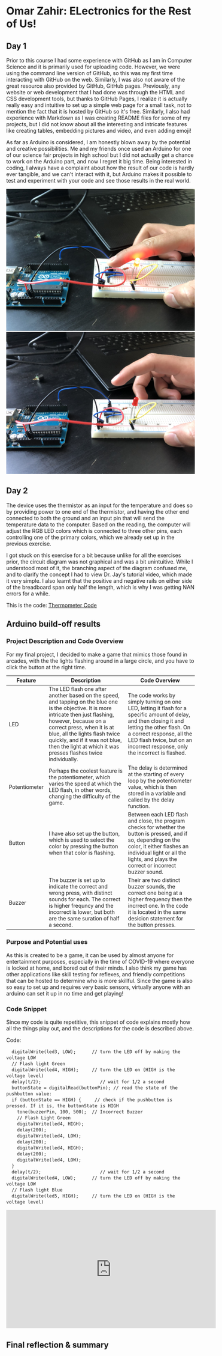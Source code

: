 # Omar Zahir: ELectronics for the Rest of Us!
<!--
Welcome to your project page for Electronics for the Rest of Us. You'll use this page to describe and showcase your work throughout the module. 
A place for each deliverable has been created below for you in this markdown document. 
Note that comments (such as this) will not appear in the final markdown document (which you can view with the "Preview" button).
-->


## Day 1
<!--
In this section, provide a ~250 word reflection on your first day of the module, and discuss why you're interested in this module and what you hope to take away from it.

You're also asked to insert a photo that represents your accomplishments on your first day. 
- Take a photo of you working or one of your circuits and upload it to the /docs/images/ folder of this repository. 
- Then, insert your photo into your document by modifying the markdown example that has been inserted below.
-->
Prior to this course I had some experience with GitHub as I am in Computer Science and it is primarily used for uploading code. However, we were using the command line version of GitHub, so this was my first time interacting with GitHub on the web. Similarly, I was also not aware of the great resource also provided by GitHub, GitHub pages. Previously, any website or web development that I had done was through the HTML and CSS development tools, but thanks to GitHub Pages, I realize it is actually really easy and intuitive to set up a simple web page for a small task, not to mention the fact that it is hosted by GitHub so it's free. Similarly, I also had experience with Markdown as I was creating README files for some of my projects, but I did not know about all the interesting and intricate features like creating tables, embedding pictures and video, and even adding emoji!

As far as Arduino is considered, I am honestly blown away by the potential and creative possibilities. Me and my friends once used an Arduino for one of our science fair projects in high school but I did not actually get a chance to work on the Arduino part, and now I regret it big time. Being interested in coding, I always have a complaint about how the result of our code is hardly ever tangible, and we can't interact with it, but Arduino makes it possible to test and experiment with your code and see those results in the real world.

<!--
Inserting an image takes the form: 
![image alt text](url/to/photo "Logo Title Text")
See the following webpage for more information: https://github.com/adam-p/markdown-here/wiki/Markdown-Cheatsheet#images
Replace the elements below to insert your picture.
--> 
![Button Pressed](images/IMG_4503[1].JPG "This is the Button Pressed")
![Button Unpressed](images/IMG_4504[1].JPG "This is the Button not Pressed!")

## Day 2
<!--
Upload your fully-commented Arduino sketch from your final Day 2 build task--a thermometer connected to an RDB LED--into your GitHub repository.
Provide a short (~150 words) summary of your work on this circuit:
- How does your device work?
- What was challenging? 
- What worked? What didn't? 
- Be sure to link to your code (in your GitHub repository) in the text of your response.
-->

The device uses the thermistor as an input for the temperature and does so by providing power to one end of the thermistor, and having the other end connected to both the ground and an input pin that will send the temperature data to the computer. Based on the reading, the computer will adjust the RGB LED colors which is connected to three other pins, each controlling one of the primary colors, which we already set up in the previous exercise.

I got stuck on this exercise for a bit because unlike for all the exercises prior, the circuit diagram was not graphical and was a bit unintuitive. While I understood most of it, the branching aspect of the diagram confused me, and to clarify the concept I had to view Dr. Jay's tutorial video, which made it very simple. I also learnt that the positive and negative rails on either side of the breadboard span only half the length, which is why I was getting NAN errors for a while.

This is the code:
[Thermometer Code](code/Thermometer_Code.ino "This is the Code!")
## Arduino build-off results
<!--
Upload your fully-commented Arduino sketch from the final product of your Arduino build-off into the top-level of your module GitHub repository.
In ~300 words, provide a final device description and product pitch: 
- What does it do? Use a table (created in markdown) to list and describe the features. You can use the template provided below. 
- Describe briefly how it works.
- How could it be used in everyday life (or maybe just in rare cases)? 
- Be sure to link to your code (in your GitHub repository) in the text of your response.
- Include a snippet of code using the ``` ``` characters to display the code properly. 
Finally, record a short (30 second) video of a 'product pitch' for your device. 
- Upload the video to Youtube, and use the sample code below to embed your video.
-->
### Project Description and Code Overview
For my final project, I decided to make a game that mimics those found in arcades, with the the lights flashing around in a large circle, and you have to click the button at the right time.

| Feature | Description | Code Overview |
|---------|-------------|-------------|
| LED     |The LED flash one after another based on the speed, and tapping on the blue one is the objective. It is more intricate then just flashing, however, because on a correct press, when it is at blue, all the lights flash twice quickly, and if it was not blue, then the light at which it was presses flashes twice individually. |The code works by simply turning on one LED, letting it flash for a specific amount of delay, and then closing it and letting the other flash. On a correct response, all the LED flash twice, but on an incorrect response, only the incorrect is flashed.             |
|Potentiometer         | Perhaps the coolest feature is the potentiometer, which varies the speed at which the LED flash, in other words, changing the difficulty of the game.             |The delay is determined at the starting of every loop by the potentiometer value, which is then stored in a variable and called by the delay function.             |
|Button         |I have also set up the button, which is used to select the color by pressing the button when that color is flashing.             |Between each LED flash and close, the program checks for whether the button is pressed, and if so, depending on the color, it either flashes an individual light or all the lights, and plays the correct or incorrect buzzer sound.             |
|Buzzer         |The buzzer is set up to indicate the correct and wrong press, with distinct sounds for each. The correct is higher frequncy and the incorrect is lower, but both are the same suration of half a second.             |Their are two distinct buzzer sounds, the correct one being at a higher frequency then the incrrect one. In the code it is located in the same desicion statement for the button presses.

### Purpose and Potential uses
As this is created to be a game, it can be used by almost anyone for entertainment purposes, especially in the time of COVID-19 where everyone is locked at home, and bored out of their minds. I also think my game has other applications like skill testing for reflexes, and friendly competitions that can be hosted to determine who is more skillful. Since the game is also so easy to set up and requires very basic sensors, virtually anyone with an arduino can set it up in no time and get playing!

### Code Snippet
Since my code is quite repetitive, this snippet of code explains mostly how all the things play out, and the descriptions for the code is described above.

Code:
```
  digitalWrite(led3, LOW);      // turn the LED off by making the voltage LOW
  // Flash light Green
  digitalWrite(led4, HIGH);     // turn the LED on (HIGH is the voltage level)
  delay(t/2);                      // wait for 1/2 a second
  buttonState = digitalRead(buttonPin); // read the state of the pushbutton value:
  if (buttonState == HIGH) {     // check if the pushbutton is pressed. If it is, the buttonState is HIGH
    tone(buzzerPin, 100, 500);  // Incorrect Buzzer
    // Flash Light Green
    digitalWrite(led4, HIGH);
    delay(200);
    digitalWrite(led4, LOW);
    delay(200);
    digitalWrite(led4, HIGH);
    delay(200);
    digitalWrite(led4, LOW);
  }
  delay(t/2);                      // wait for 1/2 a second
  digitalWrite(led4, LOW);      // turn the LED off by making the voltage LOW
  // Flash light Blue
  digitalWrite(led5, HIGH);     // turn the LED on (HIGH is the voltage level)
```

<!--
Below is a general markdown table template. 
You can find more information at these links: 
- https://github.com/adam-p/markdown-here/wiki/Markdown-Cheatsheet#tables

-->

<!--
Below is an example of embedding a YouTube video in a markdown document for use in GitHub pages. 
Note that this video won't show when previewing the document in GitHub--it only works on the GitHub pages webpage. 
- Once your YouTube video is uploaded, right click and select ```<> Copy embed code```. 
- You can paste this code directly into your markdown document. 
- Note that you may want to adjust the width and height parameters to make it fit well in your webpage
-->

<iframe width="560" height="315" src="https://www.youtube.com/embed/roVPfdigTYc" frameborder="0" allow="accelerometer; autoplay; encrypted-media; gyroscope; picture-in-picture" allowfullscreen></iframe>

## Final reflection & summary
<!--
In ~300 words:
- Summarize your experience in this module. What you learned, what you liked, what you found challenging.
- Reflect upon your learning and its relevance in your life.
-->
